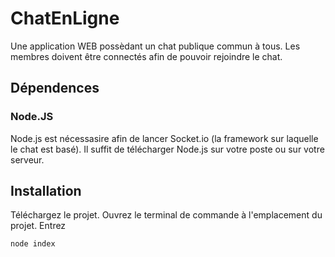 # ChatEnLigne
Une application WEB possèdant un chat publique commun à tous. Les membres doivent être connectés afin de pouvoir rejoindre le chat.

## Dépendences
### Node.JS
Node.js est nécessasire afin de lancer Socket.io (la framework sur laquelle le chat est basé).
Il suffit de télécharger Node.js sur votre poste ou sur votre serveur.

## Installation
Téléchargez le projet.
Ouvrez le terminal de commande à l'emplacement du projet.
Entrez 
```sh
node index
```
